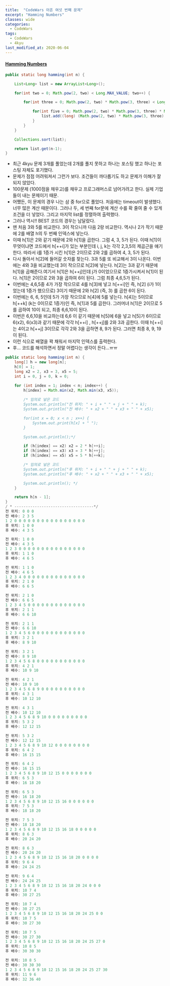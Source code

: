 ```yaml
---
title:  "CodeWars 아흔 여섯 번째 문제"
excerpt: "Hamming Numbers"
classes: wide
categories:
  - CodeWars
tags:
  - CodeWars
  - 4kyu
last_modified_at: 2020-06-04
---
```


#### [Hamming Numbers](https://www.codewars.com/kata/526d84b98f428f14a60008da)

```java
public static long hamming(int n) {

    List<Long> list = new ArrayList<Long>();

    for(int two = 0; Math.pow(2, two) < Long.MAX_VALUE; two++) {

        for(int three = 0; Math.pow(2, two) * Math.pow(3, three) < Long.MAX_VALUE; three++) {

            for(int five = 0; Math.pow(2, two) * Math.pow(3, three) * Math.pow(5, five) < Long.MAX_VALUE ; five++) {
                list.add((long) (Math.pow(2, two) * Math.pow(3, three) * Math.pow(5, five)));
            }
        }
    }

    Collections.sort(list);

    return list.get(n-1);
}
```

* 최근 4kyu 문제 3개를 풀었는데 2개를 풀지 못하고 하나는 포스팅 했고 하나는 포스팅 자체도 포기했다.
* 문제가 점점 어려워져서 그런가 보다. 조건들이 까다롭기도 하고 문제가 이해가 잘 되지 않았다.
* 100문제 (1000점을 채우고)를 채우고 프로그래머스로 넘어가려고 한다. 실제 기업들이 내는 문제이기 때문.
* 어쨌든, 이 문제의 경우 나는 삼 중 for으로 풀었다. 처음에는 timeout이 발생했다. 너무 많은 계산 때문이다. 그러나 두, 세 번째 for문에 계산 수를 확 줄여 줄 수 있게 조건을 더 넣었다. 그리고 마지막 list를 정렬하여 출력했다.
* 그러나 역시!! BEST 코드의 경우는 남달랐다.
* 맨 처음 3와 5를 비교한다. 3이 작으니까 다음 2랑 비교한다. 역시나 2가 작기 때문에 2를 배열 h의 두 번째 인덱스에 넣는다.
* 이때 h[1]은 2와 같기 때문에 2와 h[1]을 곱한다.  그럼 4, 3, 5가 된다. 이때 h[1]이 무엇이냐면 코드에서 h[++i]가 있는 부분인데 i, j, k는 각각 2,3,5의 제곱근을 얘기한다. 따라서 i를 1증가 시킨 h[1]은 2이므로 2와 2를 곱하여 4, 3, 5가 된다.
* 다시 돌아서 h[2]에 들어갈 숫자를 찾는다. 3과 5를 또 비교해서 3이 나온다. 이번에는 4와 3을 비교했는데 3이 작으므로 h[2]에 넣는다. h[2]는 3과 같기 때문에 h[1]을 곱해준다.여기서 h[1]은 h[++j]인데 j가 0이었으므로 1증가시켜서 h[1]이 된다. h[1]은 2이므로 2와 3을 곱하여 6이 된다. 그럼 최종 4,6,5가 된다.
* 이번에는 4,6,5중 4가 가장 작으므로 4를 h[3]에 넣고 h[++i]인 즉, h[2] (i가 1이었는데 1증가 했으므로) 3이기 때문에 2와 h[2]  (즉, 3) 를 곱한 6이 된다.
* 이번에는 6, 6, 5인데 5가 가장 작으므로 h[4]에 5를 넣는다. h[4]는 5이므로 h[++k] (k는 0이므로 1증가)인 즉, h[1]과 5를 곱한다. 그러머녀 h[1]은 2이므로 5를 곱하여 10이 되고, 최종 6,6,10이 된다.
* 이번은 6,6,10을 비교하는데 6,6 이 같기 때문에 h[5]에 6을 넣고 h[5]가 6이므로 6(x2), 6(x3)과 같기 때문에 각각 h[++i] , h[++j]를 2와 3과 곱한다. 이때 h[++i]는 4이고 h[++j] 3이므로 각각 2와 3을 곱하면 8, 9가 된다. 그러면 최종 8, 9, 19이 된다.
* 이런 식으로 배열을 꽉 채워서 마지막 인덱스를 출력한다.
* 후... 코드를 해석하면서 정말 어렵다는 생각이 든다...ㅠㅠ

```java
public static long hamming(int n) {
    long[] h = new long[n];
    h[0] = 1;
    long x2 = 2, x3 = 3, x5 = 5;
    int i = 0, j = 0, k = 0;

    for (int index = 1; index < n; index++) {
        h[index] = Math.min(x2, Math.min(x3, x5));
        
        /* 임의로 넣은 코드 
        System.out.println("전 위치: " + i + " " + j + " " + k);
        System.out.println("전 배수: " + x2 + " " + x3 + " " + x5);

        for(int x = 0; x < n ; x++) {
            System.out.print(h[x] + " ");
        }

        System.out.println();*/

        if (h[index] == x2) x2 = 2 * h[++i];
        if (h[index] == x3) x3 = 3 * h[++j];
        if (h[index] == x5) x5 = 5 * h[++k];

        /* 임의로 넣은 코드 
        System.out.println("후 위치: " + i + " " + j + " " + k);
        System.out.println("후 배수: " + x2 + " " + x3 + " " + x5);

        System.out.println(); */
    }

    return h[n - 1];
}
/ * -----------------------------------*/
전 위치: 0 0 0
전 배수: 2 3 5
1 2 0 0 0 0 0 0 0 0 0 0 0 0 0 0 0 0 
후 위치: 1 0 0
후 배수: 4 3 5

전 위치: 1 0 0
전 배수: 4 3 5
1 2 3 0 0 0 0 0 0 0 0 0 0 0 0 0 0 0 
후 위치: 1 1 0
후 배수: 4 6 5

전 위치: 1 1 0
전 배수: 4 6 5
1 2 3 4 0 0 0 0 0 0 0 0 0 0 0 0 0 0 
후 위치: 2 1 0
후 배수: 6 6 5

전 위치: 2 1 0
전 배수: 6 6 5
1 2 3 4 5 0 0 0 0 0 0 0 0 0 0 0 0 0 
후 위치: 2 1 1
후 배수: 6 6 10

전 위치: 2 1 1
전 배수: 6 6 10
1 2 3 4 5 6 0 0 0 0 0 0 0 0 0 0 0 0 
후 위치: 3 2 1
후 배수: 8 9 10

전 위치: 3 2 1
전 배수: 8 9 10
1 2 3 4 5 6 8 0 0 0 0 0 0 0 0 0 0 0 
후 위치: 4 2 1
후 배수: 10 9 10

전 위치: 4 2 1
전 배수: 10 9 10
1 2 3 4 5 6 8 9 0 0 0 0 0 0 0 0 0 0 
후 위치: 4 3 1
후 배수: 10 12 10

전 위치: 4 3 1
전 배수: 10 12 10
1 2 3 4 5 6 8 9 10 0 0 0 0 0 0 0 0 0 
후 위치: 5 3 2
후 배수: 12 12 15

전 위치: 5 3 2
전 배수: 12 12 15
1 2 3 4 5 6 8 9 10 12 0 0 0 0 0 0 0 0 
후 위치: 6 4 2
후 배수: 16 15 15

전 위치: 6 4 2
전 배수: 16 15 15
1 2 3 4 5 6 8 9 10 12 15 0 0 0 0 0 0 0 
후 위치: 6 5 3
후 배수: 16 18 20

전 위치: 6 5 3
전 배수: 16 18 20
1 2 3 4 5 6 8 9 10 12 15 16 0 0 0 0 0 0 
후 위치: 7 5 3
후 배수: 18 18 20

전 위치: 7 5 3
전 배수: 18 18 20
1 2 3 4 5 6 8 9 10 12 15 16 18 0 0 0 0 0 
후 위치: 8 6 3
후 배수: 20 24 20

전 위치: 8 6 3
전 배수: 20 24 20
1 2 3 4 5 6 8 9 10 12 15 16 18 20 0 0 0 0 
후 위치: 9 6 4
후 배수: 24 24 25

전 위치: 9 6 4
전 배수: 24 24 25
1 2 3 4 5 6 8 9 10 12 15 16 18 20 24 0 0 0 
후 위치: 10 7 4
후 배수: 30 27 25

전 위치: 10 7 4
전 배수: 30 27 25
1 2 3 4 5 6 8 9 10 12 15 16 18 20 24 25 0 0 
후 위치: 10 7 5
후 배수: 30 27 30

전 위치: 10 7 5
전 배수: 30 27 30
1 2 3 4 5 6 8 9 10 12 15 16 18 20 24 25 27 0 
후 위치: 10 8 5
후 배수: 30 30 30

전 위치: 10 8 5
전 배수: 30 30 30
1 2 3 4 5 6 8 9 10 12 15 16 18 20 24 25 27 30 
후 위치: 11 9 6
후 배수: 32 36 40
```

